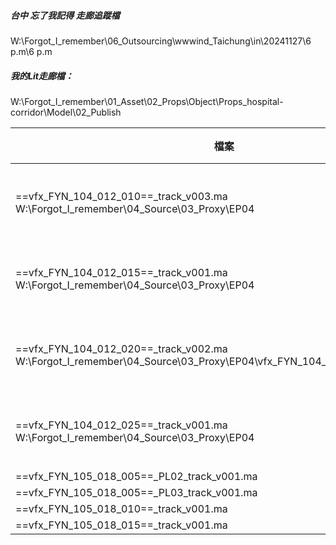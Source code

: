 ##### 台中 忘了我記得 走廊追蹤檔
W:\Forgot_I_remember\06_Outsourcing\wwwind_Taichung\in\20241127\6 p.m\6 p.m

##### 我的Lit走廊檔：
W:\Forgot_I_remember\01_Asset\02_Props\Object\Props_hospital-corridor\Model\02_Publish

| 檔案                                                                                                                     | 狀況      | 問題   | 路徑                                                                                                                             |
| ---------------------------------------------------------------------------------------------------------------------- | ------- | ---- | ------------------------------------------------------------------------------------------------------------------------------ |
| ==vfx_FYN_104_012_010==_track_v003.ma<br>W:\Forgot_I_remember\04_Source\03_Proxy\EP04                                  | 追蹤調整中   | 追蹤不準 | W:\Forgot_I_remember\02_Shot\EP04\vfx_FYN_104_012_010\01_3D\Track\03_Check\241204\vfx_FYN_104_012_010_Track_Incorrect_v002.mov |
| ==vfx_FYN_104_012_015==_track_v001.ma<br>W:\Forgot_I_remember\04_Source\03_Proxy\EP04                                  | ==已下算== | 小小移動 | W:\Forgot_I_remember\02_Shot\EP04\vfx_FYN_104_012_015\01_3D\Track\03_Check\241204\vfx_FYN_104_012_015_Track_v001               |
| ==vfx_FYN_104_012_020==_track_v002.ma<br>W:\Forgot_I_remember\04_Source\03_Proxy\EP04\vfx_FYN_104_012_020\v002_distort | 追蹤調整中   | O    |                                                                                                                                |
| ==vfx_FYN_104_012_025==_track_v001.ma<br>W:\Forgot_I_remember\04_Source\03_Proxy\EP04                                  | ==已下算== | O    |                                                                                                                                |
| ==vfx_FYN_105_018_005==_PL02_track_v001.ma                                                                             | O       | O    |                                                                                                                                |
| ==vfx_FYN_105_018_005==_PL03_track_v001.ma                                                                             | O       | O    |                                                                                                                                |
| ==vfx_FYN_105_018_010==_track_v001.ma                                                                                  | O       | O    |                                                                                                                                |
| ==vfx_FYN_105_018_015==_track_v001.ma                                                                                  | O       | O    |                                                                                                                                |
